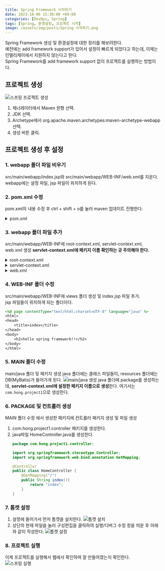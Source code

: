 ```yaml
---
title: Spring Framework 시작하기
date: 2023-10-06 15:30:00 +09:00
categories: [DevOps, Spring]
tags: [Spring, 환경설정, 프로젝트 시작]
image: /assets/img/posts/Spring 시작하기.png
---
```



Spring Framework 생성 및 환경설정에 대한 정리를 해보려한다.     
예전에는 add framework support가 있어서 설정이 빠르게 되었다고 하는데, 이제는 인텔리제이에서 지원하지 않는다고 한다.   
Spring Framework를 add framework support 없이 프로젝트를 실행하는 방법이다.

## 프로젝트 생성
![스프링 프로젝트 생성](https://github.com/honge7694/honge7694.github.io/assets/76715487/ae05bea6-0019-45d3-b84e-1060da2ad33f)
1. 제너레이터에서 Maven 원형 선택.
2. JDK 선택.
3. Archetype에서 org.apache.maven.archetypes:maven-archetype-webapp 선택.
4. 생성 버튼 클릭.

## 프로젝트 생성 후 설정

### 1. webapp 폴더 파일 비우기
src/main/webapp/index.jsp와 src/main/webapp/WEB-INF/web.xml를 지운다.
webapp에는 설정 파일, jsp 파일이 위치하게 된다.

### 2. pom.xml 수정
pom.xml의 내용 수정 후 ctrl + shift + o를 눌러 maven 업데이트 진행한다.
<details>
<summary>pom.xml</summary>

<div markdown="1">

```xml
<project xmlns="http://maven.apache.org/POM/4.0.0" xmlns:xsi="http://www.w3.org/2001/XMLSchema-instance"
  xsi:schemaLocation="http://maven.apache.org/POM/4.0.0 http://maven.apache.org/maven-v4_0_0.xsd">
  <modelVersion>4.0.0</modelVersion>
  <groupId>org.example</groupId>
  <artifactId>springframework_practice</artifactId>
  <packaging>war</packaging>
  <version>1.0-SNAPSHOT</version>
  <name>springframework_practice Maven Webapp</name>
  <url>http://maven.apache.org</url>

  <properties>
	<project.build.sourceEncoding>UTF-8</project.build.sourceEncoding>
	<maven.compiler.source>11</maven.compiler.source>
	<maven.compiler.target>11</maven.compiler.target>
	<java-version>11</java-version>
	<org.springframework-version>5.3.20</org.springframework-version>
	<org.slf4j-version>1.7.25</org.slf4j-version>
  </properties>

  <dependencies>
	<!-- Spring -->
	<dependency>
	  <groupId>org.springframework</groupId>
	  <artifactId>spring-context</artifactId>
	  <version>${org.springframework-version}</version>
	  <exclusions>
		<!-- Exclude Commons Logging in favor of SLF4j -->
		<exclusion>
		  <groupId>commons-logging</groupId>
		  <artifactId>commons-logging</artifactId>
		</exclusion>
	  </exclusions>
	</dependency>
	<dependency>
	  <groupId>org.springframework</groupId>
	  <artifactId>spring-webmvc</artifactId>
	  <version>${org.springframework-version}</version>
	</dependency>

	<!-- Logging -->
	<dependency>
	  <groupId>org.slf4j</groupId>
	  <artifactId>slf4j-api</artifactId>
	  <version>${org.slf4j-version}</version>
	</dependency>
	<dependency>
	  <groupId>org.slf4j</groupId>
	  <artifactId>jcl-over-slf4j</artifactId>
	  <version>${org.slf4j-version}</version>
	  <scope>runtime</scope>
	</dependency>

	<!-- @Inject -->
	<dependency>
	  <groupId>javax.inject</groupId>
	  <artifactId>javax.inject</artifactId>
	  <version>1</version>
	</dependency>

	<!-- javax.servlet-api -->
	<dependency>
	  <groupId>javax.servlet</groupId>
	  <artifactId>javax.servlet-api</artifactId>
	  <version>3.1.0</version>
	  <scope>provided</scope>
	</dependency>
	<dependency>
	  <groupId>javax.servlet.jsp</groupId>
	  <artifactId>jsp-api</artifactId>
	  <version>2.1</version>
	  <scope>provided</scope>
	</dependency>
	<dependency>
	  <groupId>javax.servlet</groupId>
	  <artifactId>jstl</artifactId>
	  <version>1.2</version>
	</dependency>

	<!-- data base -->
	<dependency>
	  <groupId>mysql</groupId>
	  <artifactId>mysql-connector-java</artifactId>
	  <version>8.0.22</version>
	</dependency>
	<dependency>
	  <groupId>org.mybatis</groupId>
	  <artifactId>mybatis</artifactId>
	  <version>3.5.6</version>
	</dependency>
	<dependency>
	  <groupId>org.mybatis</groupId>
	  <artifactId>mybatis-spring</artifactId>
	  <version>1.3.2</version>
	</dependency>
	<dependency>
	  <groupId>org.springframework</groupId>
	  <artifactId>spring-jdbc</artifactId>
	  <version>${org.springframework-version}</version>
	</dependency>
	<dependency>
	  <groupId>org.apache.tomcat</groupId>
	  <artifactId>tomcat-dbcp</artifactId>
	  <version>9.0.31</version>
	</dependency>

	<!-- fileupload -->
	<dependency>
	  <groupId>commons-fileupload</groupId>
	  <artifactId>commons-fileupload</artifactId>
	  <version>1.3.1</version>
	</dependency>

	<!-- Lombok -->
	<dependency>
	  <groupId>org.projectlombok</groupId>
	  <artifactId>lombok</artifactId>
	  <version>1.18.12</version>
	  <scope>provided</scope>
	</dependency>

	<!-- json -->
	<dependency>
	  <groupId>com.googlecode.json-simple</groupId>
	  <artifactId>json-simple</artifactId>
	  <version>1.1.1</version>
	</dependency>
	<dependency>
	  <groupId>com.google.code.gson</groupId>
	  <artifactId>gson</artifactId>
	  <version>2.8.2</version>
	</dependency>
	<!-- jackson-core -->
	<dependency>
	  <groupId>com.fasterxml.jackson.core</groupId>
	  <artifactId>jackson-core</artifactId>
	  <version>2.9.2</version>
	</dependency>
	<dependency>
	  <groupId>junit</groupId>
	  <artifactId>junit</artifactId>
	  <version>4.11</version>
	  <scope>test</scope>
	</dependency>
  </dependencies>

  <build>
	<finalName>mvc_test</finalName>
	<pluginManagement><!-- lock down plugins versions to avoid using Maven defaults (may be moved to parent pom) -->
	  <plugins>
		<plugin>
		  <artifactId>maven-clean-plugin</artifactId>
		  <version>3.1.0</version>
		</plugin>
		<!-- see http://maven.apache.org/ref/current/maven-core/default-bindings.html#Plugin_bindings_for_war_packaging -->
		<plugin>
		  <artifactId>maven-resources-plugin</artifactId>
		  <version>3.0.2</version>
		</plugin>
		<plugin>
		  <artifactId>maven-compiler-plugin</artifactId>
		  <version>3.8.0</version>
		</plugin>
		<plugin>
		  <artifactId>maven-surefire-plugin</artifactId>
		  <version>2.22.1</version>
		</plugin>
		<plugin>
		  <artifactId>maven-war-plugin</artifactId>
		  <version>3.2.2</version>
		</plugin>
		<plugin>
		  <artifactId>maven-install-plugin</artifactId>
		  <version>2.5.2</version>
		</plugin>
		<plugin>
		  <artifactId>maven-deploy-plugin</artifactId>
		  <version>2.8.2</version>
		</plugin>
	  </plugins>
	</pluginManagement>
	<plugins>
	  <plugin>
		<groupId>org.apache.maven.plugins</groupId>
		<artifactId>maven-compiler-plugin</artifactId>
		<configuration>
		  <source>11</source>
		  <target>11</target>
		</configuration>
	  </plugin>
	</plugins>
  </build>
</project>

```
</div>
</details>

### 3. webapp 폴더 파일 추가
src/main/webapp/WEB-INF에 root-context.xml, servlet-context.xml, web.xml 생성
**servlet-context.xml에 패키지 이름 확인하는 곳 주의해야 한다.**

<details>
<summary>root-context.xml</summary>

<div markdown="1">

```xml
<?xml version="1.0" encoding="UTF-8"?>
<beans xmlns="http://www.springframework.org/schema/beans"
	   xmlns:xsi="http://www.w3.org/2001/XMLSchema-instance"
	   xmlns:jdbc="http://www.springframework.org/schema/jdbc"
	   xmlns:tx="http://www.springframework.org/schema/tx"
	   xmlns:aop="http://www.springframework.org/schema/aop"
	   xsi:schemaLocation="http://www.springframework.org/schema/jdbc http://www.springframework.org/schema/jdbc/spring-jdbc.xsd
		http://www.springframework.org/schema/beans http://www.springframework.org/schema/beans/spring-beans.xsd
		http://www.springframework.org/schema/aop http://www.springframework.org/schema/aop/spring-aop.xsd
		http://www.springframework.org/schema/tx http://www.springframework.org/schema/tx/spring-tx.xsd">
</beans>
```
</div>

</details>

<details>
<summary>servlet-context.xml</summary>

<div markdown="1">

```xml
<?xml version="1.0" encoding="UTF-8"?>
<beans:beans xmlns="http://www.springframework.org/schema/mvc"
			 xmlns:xsi="http://www.w3.org/2001/XMLSchema-instance"
			 xmlns:beans="http://www.springframework.org/schema/beans"
			 xmlns:context="http://www.springframework.org/schema/context"
			 xsi:schemaLocation="http://www.springframework.org/schema/mvc http://www.springframework.org/schema/mvc/spring-mvc.xsd
		http://www.springframework.org/schema/beans http://www.springframework.org/schema/beans/spring-beans.xsd
		http://www.springframework.org/schema/context http://www.springframework.org/schema/context/spring-context.xsd">

	<annotation-driven />

	<!-- Handles HTTP GET requests for /resources/** by efficiently serving up static resources in the ${webappRoot}/resources directory -->
	<resources mapping="/resources/**" location="/resources/"/>

	<!-- Resolves views selected for rendering by @Controllers to .jsp resources in the /WEB-INF/views directory -->
	<beans:bean class="org.springframework.web.servlet.view.InternalResourceViewResolver">
		<beans:property name="prefix" value="/WEB-INF/views/" />
		<beans:property name="suffix" value=".jsp" />
	</beans:bean>

	<!-- 프로젝트 패키지 이름 확인 -->
	<context:component-scan base-package="com.hong.project1" />

</beans:beans>
```
</div>

</details>

<details>
<summary>web.xml</summary>

<div markdown="1">

```xml
<?xml version="1.0" encoding="UTF-8"?>
<web-app xmlns:xsi="http://www.w3.org/2001/XMLSchema-instance"
		 xmlns="http://xmlns.jcp.org/xml/ns/javaee"
		 xsi:schemaLocation="http://xmlns.jcp.org/xml/ns/javaee http://xmlns.jcp.org/xml/ns/javaee/web-app_3_1.xsd"
		 version="3.1">

	<context-param>
		<param-name>contextConfigLocation</param-name>
		<param-value>
			/WEB-INF/root-context.xml
		</param-value>
	</context-param>

	<listener>
		<listener-class>org.springframework.web.context.ContextLoaderListener</listener-class>
	</listener>

	<servlet>
		<servlet-name>appServlet</servlet-name>
		<servlet-class>org.springframework.web.servlet.DispatcherServlet</servlet-class>
		<init-param>
			<param-name>contextConfigLocation</param-name>
			<param-value>/WEB-INF/servlet-context.xml</param-value>
		</init-param>
		<load-on-startup>1</load-on-startup>
	</servlet>

	<servlet-mapping>
		<servlet-name>appServlet</servlet-name>
		<url-pattern>/</url-pattern>
	</servlet-mapping>

	<filter>
		<filter-name>encodingFilter</filter-name>
		<filter-class>org.springframework.web.filter.CharacterEncodingFilter</filter-class>
		<init-param>
			<param-name>encoding</param-name>
			<param-value>UTF-8</param-value>
		</init-param>
	</filter>

	<filter-mapping>
		<filter-name>encodingFilter</filter-name>
		<url-pattern>/*</url-pattern>
	</filter-mapping>

</web-app>
```
</div>

</details>
 
### 4. WEB-INF 폴더 수정
src/main/webapp/WEB-INF에 views 폴더 생성 및 index.jsp 파일 추가.    
jsp 파일들이 위치하게 되는 폴더이다.
	
```jsp
<%@ page contentType="text/html;charset=UTF-8" language="java" %>
<html>
<head>
	<title>index</title>
</head>
<body>
	<h2>hello spring framework!!</h2>
</body>
</html>
```

### 5. MAIN 폴더 수정
main/java 폴더 및 패키지 생성
java 폴더에는 클래스 파일들이, resources 폴더에는 DB(MyBatis)가 들어가게 된다.
![main/java 생성](https://github.com/honge7694/honge7694.github.io/assets/76715487/1a8d3348-5172-4150-a143-36835b7f9ebd)
java 폴더에 package를 생성하는데, **servlet-context.xml에 설정한 패키지 이름으로 생성**한다.
여기서는 `com.hong.project1`으로 생성한다.

### 6. PACKAGE 및 컨트롤러 생성
MAIN 폴더 수정 에서 생성한 패키지에 컨트롤러 패키지 생성 및 파일 생성
1. com.hong.project1.controller 패키지를 생성한다.
2. java파일 HomeController.java를 생성한다.
    ```java
    package com.hong.project1.controller;

    import org.springframework.stereotype.Controller;
    import org.springframework.web.bind.annotation.GetMapping;

    @Controller
    public class HomeController {
        @GetMapping("/")
        public String index(){
            return "index";
        }
    }

    ```

### 7. 톰캣 설정
1. 설정에 들어가서 먼저 톰캣을 설치한다.
	![톰캣 설치](https://github.com/honge7694/honge7694.github.io/assets/76715487/567a9fbf-e017-40fc-aff7-d6270f009731)
2. 상단의 현재 파일을 눌러 구성편집을 클릭하여 실행/디버그 수정 창을 띄운 후 아래와 같이 작성한다.
	![톰캣 설정](https://github.com/honge7694/honge7694.github.io/assets/76715487/67c34330-afe2-4585-b32d-b3d96a201baf)
	
### 8. 프로젝트 실행
이제 프로젝트를 실행해서 웹에서 확인하여 잘 만들어졌는지 확인한다.   
![스프링 실행](https://github.com/honge7694/honge7694.github.io/assets/76715487/ae96eabe-c4b9-4158-b487-03c2325acd0e)
	